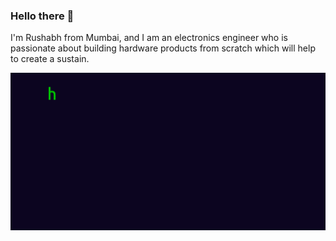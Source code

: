 

### Hello there 🤗

I'm Rushabh from Mumbai, and I am an electronics engineer who is passionate about building hardware products from scratch which will help to create a sustain. 

![](https://github.com/ruushabh/ruushabh/blob/main/intro%20text.gif)

